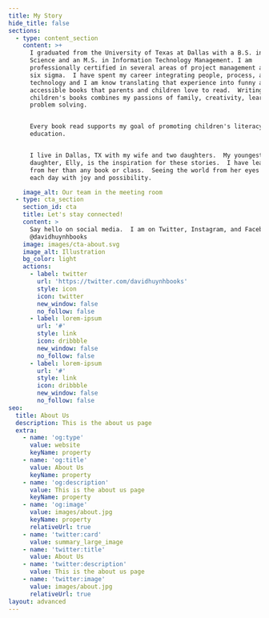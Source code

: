 ```yaml
---
title: My Story
hide_title: false
sections:
  - type: content_section
    content: >+
      I graduated from the University of Texas at Dallas with a B.S. in Computer
      Science and an M.S. in Information Technology Management. I am
      professionally certified in several areas of project management and lean
      six sigma.  I have spent my career integrating people, process, and
      technology and I am know translating that experience into funny and
      accessible books that parents and children love to read.  Writing
      children's books combines my passions of family, creativity, learning, and
      problem solving.


      Every book read supports my goal of promoting children's literacy and
      education.


      I live in Dallas, TX with my wife and two daughters.  My youngest
      daughter, Elly, is the inspiration for these stories.  I have learned more
      from her than any book or class.  Seeing the world from her eyes fills
      each day with joy and possibility.

    image_alt: Our team in the meeting room
  - type: cta_section
    section_id: cta
    title: Let's stay connected!
    content: >
      Say hello on social media.  I am on Twitter, Instagram, and Facebook.
      @davidhuynhbooks
    image: images/cta-about.svg
    image_alt: Illustration
    bg_color: light
    actions:
      - label: twitter
        url: 'https://twitter.com/davidhuynhbooks'
        style: icon
        icon: twitter
        new_window: false
        no_follow: false
      - label: lorem-ipsum
        url: '#'
        style: link
        icon: dribbble
        new_window: false
        no_follow: false
      - label: lorem-ipsum
        url: '#'
        style: link
        icon: dribbble
        new_window: false
        no_follow: false
seo:
  title: About Us
  description: This is the about us page
  extra:
    - name: 'og:type'
      value: website
      keyName: property
    - name: 'og:title'
      value: About Us
      keyName: property
    - name: 'og:description'
      value: This is the about us page
      keyName: property
    - name: 'og:image'
      value: images/about.jpg
      keyName: property
      relativeUrl: true
    - name: 'twitter:card'
      value: summary_large_image
    - name: 'twitter:title'
      value: About Us
    - name: 'twitter:description'
      value: This is the about us page
    - name: 'twitter:image'
      value: images/about.jpg
      relativeUrl: true
layout: advanced
---
```

